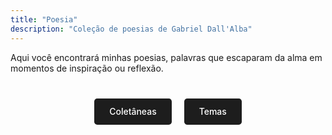 ```yaml
---
title: "Poesia"
description: "Coleção de poesias de Gabriel Dall'Alba"
---
```


Aqui você encontrará minhas poesias, palavras que escaparam da alma em momentos de inspiração ou reflexão.

<div class="poetry-buttons" style="margin-top: 2rem; text-align: center;">
  <a href="coletaneas/" class="button" style="display: inline-block; background: #1d1d1d; color: white; padding: 0.8rem 1.5rem; margin: 0.5rem; text-decoration: none; border-radius: 0.3rem; font-weight: 500;">Coletâneas</a>
  <a href="temas/" class="button" style="display: inline-block; background: #1d1d1d; color: white; padding: 0.8rem 1.5rem; margin: 0.5rem; text-decoration: none; border-radius: 0.3rem; font-weight: 500;">Temas</a>
</div>